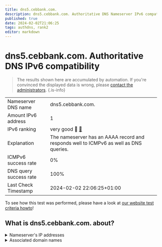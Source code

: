 ```yaml
---
title: dns5.cebbank.com.
description: dns5.cebbank.com. Authoritative DNS Nameserver IPv6 compatibility
published: true
date: 2024-02-02T21:06:25
tags: authdns, rank2
editor: markdown
---
```


# dns5.cebbank.com. Authoritative DNS IPv6 compatibility

> The results shown here are accumulated by automation. If you're convinced the displayed data is wrong, please [contact the administrators](/howto/chat). 
{.is-info}




|   |   |
| - | - |
| Nameserver DNS name | dns5.cebbank.com.
| Amount IPv6 address | 1
| IPv6 ranking | very good :2nd_place_medal: [🔗](/howto/ranking) |
| Explanation | The nameserver has an AAAA record and responds well to ICMPv6 as well as DNS queries. |
| ICMPv6 success rate | 0%|
| DNS query success rate | 100% |
| Last Check Timestamp | 2024-02-02 22:06:25+01:00 |

To see how this test was performed, please have a look at [our website test criteria howto](/howto/testcriteria/authdns)!


## What is dns5.cebbank.com. about?




<details>
<summary>Nameserver's IP addresses</summary>

2409:8700:1:d0:2310::102

</details>



<details>
<summary>Associated domain names</summary>

www.cebbank.com

</details>
